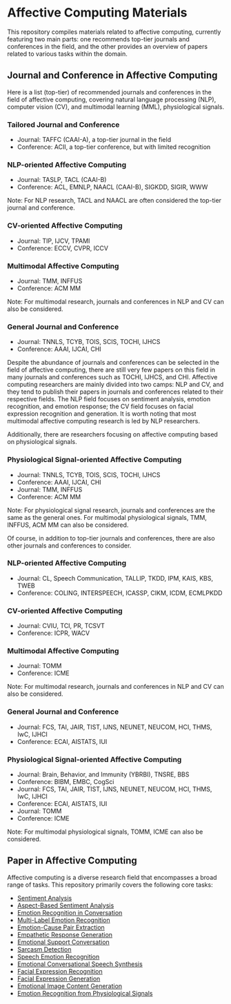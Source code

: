 # Affective Computing Materials
This repository compiles materials related to affective computing, currently featuring two main parts: one recommends top-tier journals and conferences in the field, and the other provides an overview of papers related to various tasks within the domain.

## Journal and Conference in Affective Computing
Here is a list (top-tier) of recommended journals and conferences in the field of affective computing, covering natural language processing (NLP), computer vision (CV), and multimodal learning (MML), physiological signals.

### Tailored Journal and Conference
- Journal: TAFFC (CAAI-A), a top-tier journal in the field
- Conference: ACII, a top-tier conference, but with limited recognition

### NLP-oriented Affective Computing
- Journal: TASLP, TACL (CAAI-B)
- Conference: ACL, EMNLP, NAACL (CAAI-B), SIGKDD, SIGIR, WWW

Note: For NLP research, TACL and NAACL are often considered the top-tier journal and conference.

### CV-oriented Affective Computing
- Journal: TIP, IJCV, TPAMI
- Conference: ECCV, CVPR, ICCV

### Multimodal Affective Computing
- Journal: TMM, INFFUS
- Conference: ACM MM

Note: For multimodal research, journals and conferences in NLP and CV can also be considered.

### General Journal and Conference
- Journal: TNNLS, TCYB, TOIS, SCIS, TOCHI, IJHCS
- Conference: AAAI, IJCAI, CHI

Despite the abundance of journals and conferences can be selected in the field of affective computing, there are still very few papers on this field in many journals and conferences such as TOCHI, IJHCS, and CHI. Affective computing researchers are mainly divided into two camps: NLP and CV, and they tend to publish their papers in journals and conferences related to their respective fields. The NLP field focuses on sentiment analysis, emotion recognition, and emotion response; the CV field focuses on facial expression recognition and generation. It is worth noting that most multimodal affective computing research is led by NLP researchers.

Additionally, there are researchers focusing on affective computing based on physiological signals. 

### Physiological Signal-oriented Affective Computing
- Journal: TNNLS, TCYB, TOIS, SCIS, TOCHI, IJHCS
- Conference: AAAI, IJCAI, CHI
- Journal: TMM, INFFUS
- Conference: ACM MM

Note: For physiological signal research, journals and conferences are the same as the general ones. For multimodal physiological signals, TMM, INFFUS, ACM MM can also be considered.

Of course, in addition to top-tier journals and conferences, there are also other journals and conferences to consider.

### NLP-oriented Affective Computing
- Journal: CL, Speech Communication, TALLIP, TKDD, IPM, KAIS, KBS, TWEB
- Conference: COLING, INTERSPEECH, ICASSP, CIKM, ICDM, ECMLPKDD

### CV-oriented Affective Computing
- Journal: CVIU, TCI, PR, TCSVT
- Conference: ICPR, WACV

### Multimodal Affective Computing
- Journal: TOMM
- Conference: ICME

Note: For multimodal research, journals and conferences in NLP and CV can also be considered.

### General Journal and Conference
- Journal: FCS, TAI, JAIR, TIST, IJNS, NEUNET, NEUCOM, HCI, THMS, IwC, IJHCI
- Conference: ECAI, AISTATS, IUI

### Physiological Signal-oriented Affective Computing
- Journal: Brain, Behavior, and Immunity (YBRBI), TNSRE, BBS
- Conference: BIBM, EMBC, CogSci
- Journal: FCS, TAI, JAIR, TIST, IJNS, NEUNET, NEUCOM, HCI, THMS, IwC, IJHCI
- Conference: ECAI, AISTATS, IUI
- Journal: TOMM
- Conference: ICME

Note: For multimodal physiological signals, TOMM, ICME can also be considered.

## Paper in Affective Computing
Affective computing is a diverse research field that encompasses a broad range of tasks. This repository primarily covers the following core tasks:

- [Sentiment Analysis](SA.md)
- [Aspect-Based Sentiment Analysis](ABSA.md)
- [Emotion Recognition in Conversation](ERC.md)
- [Multi-Label Emotion Recognition](MLER.md)
- [Emotion-Cause Pair Extraction](ECPE.md)
- [Empathetic Response Generation](ERG.md)
- [Emotional Support Conversation](ESC.md)
- [Sarcasm Detection](SD.md)
- [Speech Emotion Recognition](SER.md)
- [Emotional Conversational Speech Synthesis](ECSS.md)
- [Facial Expression Recognition](FER.md)
- [Facial Expression Generation](FEG.md)
- [Emotional Image Content Generation](EICG.md)
- [Emotion Recognition from Physiological Signals](ERPS.md)